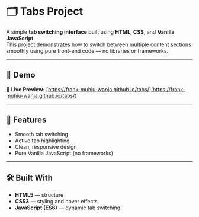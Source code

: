 # 🗂️ Tabs Project

A simple **tab switching interface** built using **HTML**, **CSS**, and **Vanilla JavaScript**.  
This project demonstrates how to switch between multiple content sections smoothly using pure front-end code — no libraries or frameworks.

---

## 🚀 Demo
🔗 **Live Preview:** [https://frank-muhiu-wanja.github.io/tabs/](https://frank-muhiu-wanja.github.io/tabs/)  

---

## 🧩 Features
- Smooth tab switching  
- Active tab highlighting  
- Clean, responsive design  
- Pure Vanilla JavaScript (no frameworks)

---

## 🛠️ Built With
- **HTML5** — structure  
- **CSS3** — styling and hover effects  
- **JavaScript (ES6)** — dynamic tab switching

